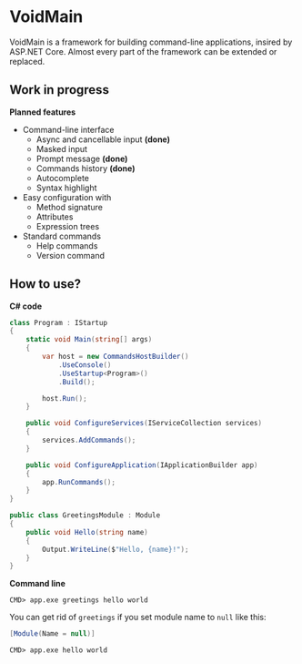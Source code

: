 # VoidMain
VoidMain is a framework for building command-line applications, insired by ASP.NET Core.
Almost every part of the framework can be extended or replaced.

## Work in progress

**Planned features**
- Command-line interface
  - Async and cancellable input **(done)**
  - Masked input
  - Prompt message  **(done)**
  - Commands history  **(done)**
  - Autocomplete
  - Syntax highlight
- Easy configuration with
  - Method signature
  - Attributes
  - Expression trees
- Standard commands
  - Help commands
  - Version command

## How to use?

**C# code**
```csharp
class Program : IStartup
{
    static void Main(string[] args)
    {
        var host = new CommandsHostBuilder()
            .UseConsole()
            .UseStartup<Program>()
            .Build();

        host.Run();
    }

    public void ConfigureServices(IServiceCollection services)
    {
        services.AddCommands();
    }

    public void ConfigureApplication(IApplicationBuilder app)
    {
        app.RunCommands();
    }
}

public class GreetingsModule : Module
{
    public void Hello(string name)
    {
        Output.WriteLine($"Hello, {name}!");
    }
}
```

**Command line**
```
CMD> app.exe greetings hello world
```

You can get rid of `greetings` if you set module name to `null` like this:
```csharp
[Module(Name = null)]
```
```
CMD> app.exe hello world
```